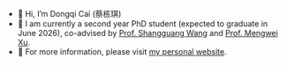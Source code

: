 - 👋 Hi, I’m Dongqi Cai (蔡栋琪)
- 👀 I am currently a second year PhD student (expected to graduate in June 2026), co-advised by [Prof. Shangguang Wang](http://www.sgwang.org) and [Prof. Mengwei Xu](https://xumengwei.github.io/).
- 🌱 For more information, please visit [my personal website](https://www.caidongqi.com).
<!-- - 💞️ I’m looking to collaborate on ...
- 📫 How to reach me ... -->

<!---
caidongqi/caidongqi is a ✨ special ✨ repository because its `README.md` (this file) appears on your GitHub profile.
You can click the Preview link to take a look at your changes.
--->
